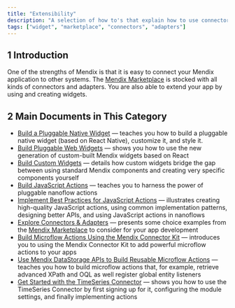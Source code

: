 ```yaml
---
title: "Extensibility"
description: "A selection of how to's that explain how to use connectors and adapters from the Marketplace."
tags: ["widget", "marketplace", "connectors", "adapters"]
---
```


## 1 Introduction

One of the strengths of Mendix is that it is easy to connect your Mendix application to other systems. The [Mendix Marketplace](https://appstore.home.mendix.com/index3.html) is stocked with all kinds of connectors and adapters. You are also able to extend your app by using and creating widgets.

## 2 Main Documents in This Category

* [Build a Pluggable Native Widget](build-native-widget) — teaches you how to build a pluggable native widget (based on React Native), customize it, and style it.
* [Build Pluggable Web Widgets](pluggable-widgets) — shows you how to use the new generation of custom-built Mendix widgets based on React
* [Build Custom Widgets](widget-development) — details how custom widgets bridge the gap between using standard Mendix components and creating very specific components yourself
* [Build JavaScript Actions](build-javascript-actions) — teaches you to harness the power of pluggable nanoflow actions
* [Implement Best Practices for JavaScript Actions](best-practices-javascript-actions) — illustrates creating high-quality JavaScript actions, using common implementation patterns, designing better APIs, and using JavaScript actions in nanoflows
* [Explore Connectors & Adapters](explore-connectors-and-adapters) — presents some choice examples from the [Mendix Marketplace](https://appstore.home.mendix.com/index3.html) to consider for your app development
* [Build Microflow Actions Using the Mendix Connector Kit](howto-connector-kit) — introduces you to using the Mendix Connector Kit to add powerful microflow actions to your apps
* [Use Mendix DataStorage APIs to Build Reusable Microflow Actions](howto-datastorage-api) — teaches you how to build microflow actions that, for example, retrieve advanced XPath and OQL as well register global entity listeners
* [Get Started with the TimeSeries Connector](get-started-with-the-timeseries-connector) — shows you how to use the TimeSeries Connector by first signing up for it, configuring the module settings, and finally implementing actions
